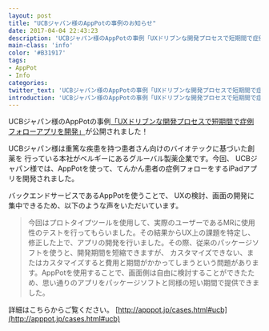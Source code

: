 ```yaml
---
layout: post
title: "UCBジャパン様のAppPotの事例のお知らせ"
date: 2017-04-04 22:43:23
description: 'UCBジャパン様のAppPotの事例「UXドリブンな開発プロセスで短期間で症例フォローアプリを開発」が公開されました！'
main-class: 'info'
color: '#B31917'
tags:
- AppPot
- Info
categories:
twitter_text: 'UCBジャパン様のAppPotの事例「UXドリブンな開発プロセスで短期間で症例フォローアプリを開発」が公開されました！'
introduction: 'UCBジャパン様のAppPotの事例「UXドリブンな開発プロセスで短期間で症例フォローアプリを開発」が公開されました！'
---
```


UCBジャパン様のAppPotの事例[「UXドリブンな開発プロセスで短期間で症例フォローアプリを開発」](http://apppot.jp/cases.html#ucb)が公開されました！

UCBジャパン様は重篤な疾患を持つ患者さん向けのバイオテックに基づいた創薬を 行っている本社がベルギーにあるグルーバル製薬企業です。今回、 UCBジャパン様では、AppPotを使って、てんかん患者の症例フォローをするiPadアプリを開発されました。

バックエンドサービスであるAppPotを使うことで、
UXの検討、画面の開発に集中できるため、以下のような声をいただいています。


> 今回はプロトタイプツールを使用して、実際のユーザーであるMRに使用性のテストを行ってもらいました。その結果からUX上の課題を特定し、修正した上で、アプリの開発を行いました。その際、従来のパッケージソフトを使うと、開発期間を短縮できますが、 カスタマイズできない、またはカスタマイズすると費用と期間がかかってしまうという問題があります。AppPotを使用することで、画面側は自由に検討することができたため、思い通りのアプリをパッケージソフトと同様の短い期間で提供できました。


詳細はこちらからご覧ください。
[http://apppot.jp/cases.html#ucb](http://apppot.jp/cases.html#ucb)
